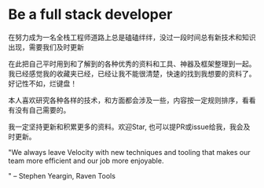 # Be a full stack developer

在努力成为一名全栈工程师道路上总是磕磕绊绊，没过一段时间总有新技术和知识出现，需要我们及时更新

在此把自己平时用到和了解到的各种优秀的资料和工具、神器及框架整理到一起。我已经感觉我的收藏夹已经，已经让我不能很清楚，快速的找到我想要的资料了。好记性不如，烂键盘！

本人喜欢研究各种各样的技术，和方面都会涉及一些，内容按一定规则排序，看看有没有自己需要的。

我一定坚持更新和积累更多的资料。欢迎Star, 也可以提PR或issue给我，我会及时更新。



"We always leave Velocity with new techniques and tooling that makes our team more efficient and our job more enjoyable.

" – Stephen Yeargin, Raven Tools

